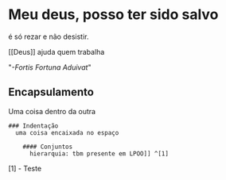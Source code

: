 # Meu deus, posso ter sido salvo

é só rezar e não desistir. 

[[Deus]] ajuda quem trabalha

"*-Fortis Fortuna Aduivat*"

## Encapsulamento
  Uma coisa dentro da outra

    ### Indentação
      uma coisa encaixada no espaço
        
        #### Conjuntos
          hierarquia: tbm presente em LPOO]] ^[1]


[1] - Teste

